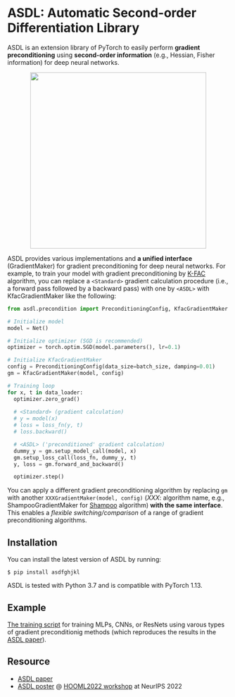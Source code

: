 # ASDL: Automatic Second-order Differentiation Library

ASDL is an extension library of PyTorch to easily perform **gradient preconditioning** using **second-order information** (e.g., Hessian, Fisher information) for deep neural networks.

<p align="center">
  <img src="https://user-images.githubusercontent.com/7961228/207084513-d696f459-1b6e-48cb-b597-00ec6c4bffe2.png" width="400">
</p>

ASDL provides various implementations and **a unified interface** (GradientMaker) for gradient preconditioning for deep neural networks. For example, to train your model with gradient preconditioning by [K-FAC](https://arxiv.org/abs/1503.05671) algorithm, you can replace a `<Standard>` gradient calculation procedure (i.e., a forward pass followed by a backward pass) with one by `<ASDL>` with KfacGradientMaker like the following:

```python
from asdl.precondition import PreconditioningConfig, KfacGradientMaker

# Initialize model
model = Net()

# Initialize optimizer (SGD is recommended)
optimizer = torch.optim.SGD(model.parameters(), lr=0.1)

# Initialize KfacGradientMaker
config = PreconditioningConfig(data_size=batch_size, damping=0.01)
gm = KfacGradientMaker(model, config)

# Training loop
for x, t in data_loader:
  optimizer.zero_grad()
  
  # <Standard> (gradient calculation)
  # y = model(x)
  # loss = loss_fn(y, t)
  # loss.backward()

  # <ASDL> ('preconditioned' gradient calculation)
  dummy_y = gm.setup_model_call(model, x)
  gm.setup_loss_call(loss_fn, dummy_y, t)
  y, loss = gm.forward_and_backward()

  optimizer.step()
```

You can apply a different gradient preconditioning algorithm by replacing `gm` with another `XXXGradientMaker(model, config)` (*XXX*: algorithm name, e.g., ShampooGradientMaker for [Shampoo](https://arxiv.org/abs/1802.09568) algorithm) **with the same interface**. 
This enables a *flexible switching/comparison* of a range of gradient preconditioning algorithms.

## Installation

You can install the latest version of ASDL by running:
```shell
$ pip install asdfghjkl
```

ASDL is tested with Python 3.7 and is compatible with PyTorch 1.13.

## Example
[The training script](https://github.com/kazukiosawa/asdl/tree/master/examples/arxiv_results) for training MLPs, CNNs, or ResNets using varous types of gradient preconditionig methods (which reproduces the results in the [ASDL paper](https://arxiv.org/abs/2305.04684)).

## Resource

- [ASDL paper](https://arxiv.org/abs/2305.04684)
- [ASDL poster](./ASDL_HOOML2022_poster.pdf) @ [HOOML2022 workshop](https://order-up-ml.github.io/) at NeurIPS 2022
